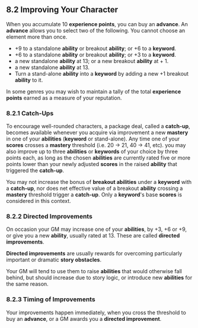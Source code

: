 ## 8.2 Improving Your Character

When you accumulate 10 **experience points**, you can buy an **advance**. An **advance** allows you to select two of the following. You cannot choose an element more than once.

- +9 to a standalone **ability** or breakout **ability**; or +6 to a **keyword**.
- +6 to a standalone **ability** or breakout **ability**; or +3 to a **keyword**.
- a new standalone **ability** at 13; or a new breakout **ability** at + 1.
- a new standalone **ability** at 13.
- Turn a stand-alone **ability** into a **keyword** by adding a new +1 breakout **ability** to it.

In some genres you may wish to maintain a tally of the total **experience points** earned as a measure of your reputation.

### 8.2.1 Catch-Ups

To encourage well-rounded characters, a package deal, called a **catch-up**, becomes available whenever you acquire via improvement a new **mastery** in one of your **abilities** (**keyword** or stand-alone). Any time one of your **scores** crosses a **mastery** threshold (i.e. 20 -> 21, 40 -> 41, etc). you may also improve up to three **abilities** or **keywords** of your choice by three points each, as long as the chosen **abilities** are currently rated five or more points lower than your newly adjusted **scores** in the raised **ability** that triggered the **catch-up**.

You may not increase the bonus of **breakout abilities** under a **keyword** with a **catch-up**, nor does net effective value of a breakout **ability** crossing a **mastery** threshold trigger a **catch-up**. Only a **keyword**'s base **scores** is considered in this context.

### 8.2.2 Directed Improvements

On occasion your GM may increase one of your **abilities**, by +3, +6 or +9, or give you a new **ability**, usually rated at 13. These are called **directed improvements**.

**Directed improvements** are usually rewards for overcoming particularly important or dramatic **story obstacles**.

Your GM will tend to use them to raise **abilities** that would otherwise fall behind, but should increase due to story logic, or introduce new **abilities** for the same reason.

### 8.2.3 Timing of Improvements

Your improvements happen immediately, when you cross the threshold to buy an **advance**, or a GM awards you a **directed improvement**.

